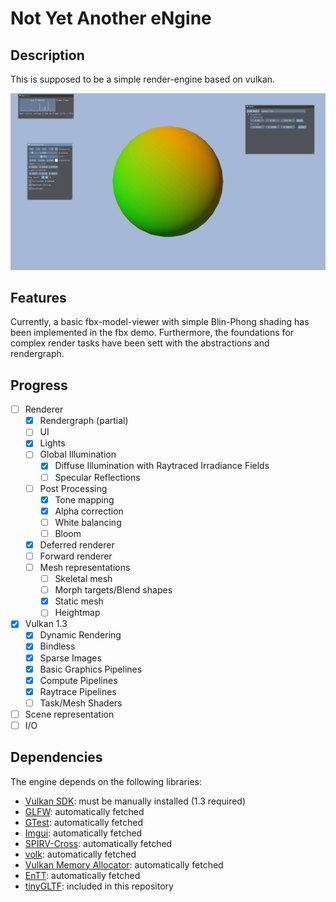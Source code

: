 # Not Yet Another eNgine

## Description

This is supposed to be a simple render-engine based on vulkan.

![work-in-progress-screenshot](doc/sample.png)

## Features

Currently, a basic fbx-model-viewer with simple Blin-Phong shading has been implemented in the fbx demo. Furthermore, the foundations for complex render tasks have been sett with the abstractions
and rendergraph.

## Progress

- [ ] Renderer
	- [x] Rendergraph (partial)
	- [ ] UI
	- [x] Lights
	- [ ] Global Illumination
		- [x] Diffuse Illumination with Raytraced Irradiance Fields
		- [ ] Specular Reflections
	- [ ] Post Processing
		- [x] Tone mapping
		- [x] Alpha correction
		- [ ] White balancing
		- [ ] Bloom
	- [x] Deferred renderer
	- [ ] Forward renderer
	- [ ] Mesh representations
		- [ ] Skeletal mesh
		- [ ] Morph targets/Blend shapes
		- [x] Static mesh
		- [ ] Heightmap
- [x] Vulkan 1.3
	- [x] Dynamic Rendering
	- [x] Bindless
	- [x] Sparse Images
	- [x] Basic Graphics Pipelines
	- [x] Compute Pipelines
	- [x] Raytrace Pipelines
	- [ ] Task/Mesh Shaders
- [ ] Scene representation
- [ ] I/O

## Dependencies

The engine depends on the following libraries:

- [Vulkan SDK](https://vulkan.lunarg.com/): must be manually installed (1.3 required)
- [GLFW](https://github.com/glfw/glfw): automatically fetched
- [GTest](https://github.com/google/googletest): automatically fetched
- [Imgui](https://github.com/ocornut/imgui): automatically fetched
- [SPIRV-Cross](https://github.com/KhronosGroup/SPIRV-Cross): automatically fetched
- [volk](https://github.com/zeux/volk): automatically fetched
- [Vulkan Memory Allocator](https://github.com/GPUOpen-LibrariesAndSDKs/VulkanMemoryAllocator): automatically fetched
- [EnTT](https://github.com/skypjack/entt.git): automatically fetched
- [tinyGLTF](https://github.com/syoyo/tinygltf): included in this repository